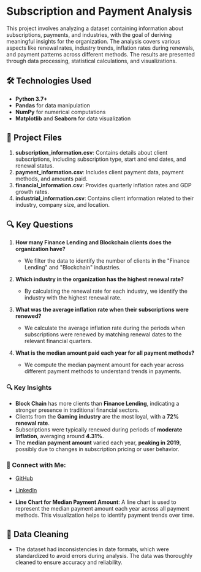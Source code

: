 # Subscription and Payment Analysis

This project involves analyzing a dataset containing information about subscriptions, payments, and industries, with the goal of deriving meaningful insights for the organization. The analysis covers various aspects like renewal rates, industry trends, inflation rates during renewals, and payment patterns across different methods. The results are presented through data processing, statistical calculations, and visualizations.

## 🛠️ Technologies Used

- **Python 3.7+**
- **Pandas** for data manipulation
- **NumPy** for numerical computations
- **Matplotlib** and **Seaborn** for data visualization

## 📂 Project Files

1. **subscription_information.csv**: Contains details about client subscriptions, including subscription type, start and end dates, and renewal status.
2. **payment_information.csv**: Includes client payment data, payment methods, and amounts paid.
3. **financial_information.csv**: Provides quarterly inflation rates and GDP growth rates.
4. **industrial_information.csv**: Contains client information related to their industry, company size, and location.

## 🔍 Key Questions

1. **How many Finance Lending and Blockchain clients does the organization have?**
   - We filter the data to identify the number of clients in the "Finance Lending" and "Blockchain" industries.

2. **Which industry in the organization has the highest renewal rate?**
   - By calculating the renewal rate for each industry, we identify the industry with the highest renewal rate.

3. **What was the average inflation rate when their subscriptions were renewed?**
   - We calculate the average inflation rate during the periods when subscriptions were renewed by matching renewal dates to the relevant financial quarters.

4. **What is the median amount paid each year for all payment methods?**
   - We compute the median payment amount for each year across different payment methods to understand trends in payments.


### 🔍 Key Insights

- **Block Chain** has more clients than **Finance Lending**, indicating a stronger presence in traditional financial sectors.
- Clients from the **Gaming industry** are the most loyal, with a **72% renewal rate**.
- Subscriptions were typically renewed during periods of **moderate inflation**, averaging around **4.31%**.
- The **median payment amount** varied each year, **peaking in 2019**, possibly due to changes in subscription pricing or user behavior.

### 📍 Connect with Me:
- [GitHub](https://github.com/ayushpratapsingh1)
- [LinkedIn](https://www.linkedin.com/in/ayushpratapsingh1)


- **Line Chart for Median Payment Amount**: A line chart is used to represent the median payment amount each year across all payment methods. This visualization helps to identify payment trends over time.

## 🧹 Data Cleaning

- The dataset had inconsistencies in date formats, which were standardized to avoid errors during analysis. The data was thoroughly cleaned to ensure accuracy and reliability.
